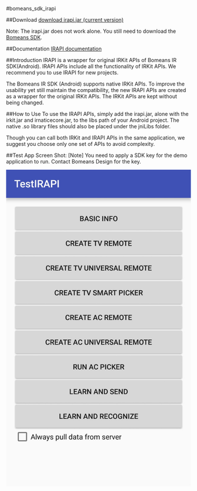 #bomeans_sdk_irapi

##Download
[download irapi.jar (current version)](https://github.com/bomeans/bomeans_sdk_irapi/tree/master/irapi/release)

Note: The irapi.jar does not work alone. You still need to download the [Bomeans SDK](https://github.com/bomeans/bomeans_sdk_bin/tree/master/Android).

##Documentation
[IRAPI documentation](https://github.com/bomeans/bomeans_sdk_irapi/tree/master/irapi)

##Introduction
IRAPI is a wrapper for original IRKit APIs of Bomeans IR SDK(Android).
IRAPI APIs include all the functionality of IRKit APIs. We recommend you to use IRAPI for new projects.

The Bomeans IR SDK (Android) supports native IRKit APIs. To improve the usability yet still maintain the compatibility, the new IRAPI APIs are created as a wrapper for the original IRKit APIs. The IRKit APIs are kept without being changed.

##How to Use
To use the IRAPI APIs, simply add the irapi.jar, alone with the irkit.jar and irnaticecore.jar, to the libs path of your Android project. The native .so library files should also be placed under the jniLibs folder. 

Though you can call both IRKit and IRAPI APIs in the same application, we suggest you choose only one set of APIs to avoid complexity.

##Test App Screen Shot:
[Note] You need to apply a SDK key for the demo application to run. Contact Bomeans Design for the key.

![App Screenshot](_docs\Screenshot_01.jpg?raw=true)
